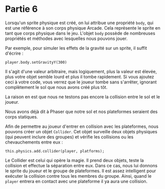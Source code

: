# Partie 6

Lorsqu'un sprite physique est créé, on lui attribue une propriété `body`, qui est une référence à son corps physique Arcade. Cela représente le sprite en tant que corps physique dans le jeu. L'objet `body` possède de nombreuses propriétés et méthodes avec lesquelles nous pouvons jouer.

Par exemple, pour simuler les effets de la gravité sur un sprite, il suffit d'écrire :

    player.body.setGravityY(300)
    
Il s'agit d'une valeur arbitraire, mais logiquement, plus la valeur est élevée, plus votre objet semble lourd et plus il tombe rapidement. Si vous ajoutez ceci à votre code, vous verrez que le joueur tombe sans s'arrêter, ignorant complètement le sol que nous avons créé plus tôt.

La raison en est que nous ne testons pas encore la collision entre le sol et le joueur.

Nous avons déjà dit à Phaser que notre sol et nos plateformes seraient des corps statiques. 

Afin de permettre au joueur d'entrer en collision avec les plateformes, nous pouvons créer un objet `Collider`. Cet objet surveille deux objets physiques (qui peuvent inclure des groupes) et vérifie les collisions ou les chevauchements entre eux :

    this.physics.add.collider(player, platforms);
    
Le Collider est celui qui opère la magie. Il prend deux objets, teste la collision et effectue la séparation entre eux. Dans ce cas, nous lui donnons le sprite du joueur et le groupe de plateformes. Il est assez intelligent pour exécuter la collision contre tous les membres du groupe. Ainsi, quand le `player` entrera en contact avec une plateforme il ya aura une collision. 
